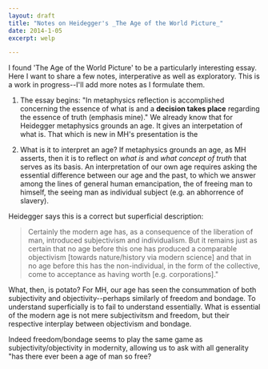 ```yaml
---
layout: draft
title: "Notes on Heidegger's _The Age of the World Picture_"
date: 2014-1-05
excerpt: welp

---
```

I found 'The Age of the World Picture' to be a particularly interesting essay. Here I want to share a few notes, interperative as well as exploratory. This is a work in progress--I'll add more notes as I formulate them.

1. The essay begins: "In metaphysics reflection is accomplished concerning the essence of what is and a __decision takes place__ regarding the essence of truth (emphasis mine)." We already know that for Heidegger metaphysics grounds an age. It gives an interpetation of what is. That which is new in MH's presentation is the 

2. What is it to interpret an age? If metaphysics grounds an age, as MH asserts, then it is to reflect on _what is_ and _what concept of truth_ that serves as its basis. An interpretation of our own age requires asking the essential difference between our age and the past, to which we answer among the lines of general human emancipation, the of freeing man to himself, the seeing man as individual subject (e.g. an abhorrence of slavery).

Heidegger says this is a correct but superficial description:

> Certainly the modern age has, as a consequence of the liberation of
> man, introduced subjectivism and individualism. But it remains just as
> certain that no age before this one has produced a comparable
> objectivism [towards nature/history via modern science] and that in no
> age before this has the non-individual, in the form of the collective,
> come to acceptance as having worth [e.g. corporations]."

What, then, is potato? For MH, our age has seen the consummation of both subjectivity and objectivity--perhaps similarly of freedom and bondage. To understand superficially is to fail to understand essentially. What is essential of the modern age is not mere subjectivitsm and freedom, but their respective interplay between objectivism and bondage.

Indeed freedom/bondage seems to play the same game as subjectivity/objectivity in modernity, allowing us to ask with all generality "has there ever been a age of man so free?

